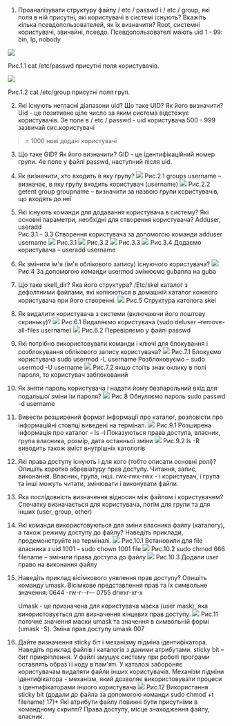1) Проаналізувати структуру файлу / etc / passwd і / etc / group, які поля в ній присутні, які користувачі в системі існують? Вкажіть кілька псевдопользователей, як їх визначити?
Root, системні користувачі, звичайні, псевдо.
Псевдопользователі мають uid 1 - 99: bin, lp, nobody 

![](screens/1.PNG)

Рис.1.1 cat /etc/passwd  присутні поля користувачів.

 ![](screens/2.PNG)
 
Рис.1.2 cat /etc/group  присутні поля груп.

2) Які існують негласні діапазони uid? Що таке UID? Як його
визначити?
Uid - це позитивне ціле число за яким система відстежує користувачів. 3е поле в / etc / passwd - uid користувача
500 - 999 зазвичай сис.користувачі
> = 1000 нові додані користувачі
3) Що таке GID? Як його визначити?
GID - це ідентифікаційний номер групи. 4е поле у файлі passwd, наступний після uid.
4) Як визначити, хто входить в яку групу? 
 ![](screens/3.0.PNG)
Рис.2.1 groups username – визначає, в яку групу входить користувач (username)
  ![](screens/3.1.PNG)
Рис.2.2 getent group groupname – визначити за назвою групи користувачів, що входять до неї

5) Які існують команди для додавання користувача в систему?
Які основні параметри, необхідні для створення користувача?
Adduser, useradd	
Рис.3.1 – 3.3 Створення користувача за допомогою команди adduser username
  ![](screens/4.0.PNG)
Рис.3.1
  ![](screens/5.0.PNG)
Рис.3.2
  ![](screens/5.1.PNG)
Рис.3.3
  ![](screens/7.PNG)
Рис.3.4 Додаємо користувача – useradd username
6) Як змінити ім'я (ім'я облікового запису) існуючого користувача?
  ![](screens/11.PNG)
Рис.4 За допомогою команди usermod змінюємо gubanna на guba

7) Що таке skell_dir? Яка його структура?
  /Etc/skel каталог з дефолтними файлами,  які копіюються в домашній каталог кожного користувача при його створенні. 
   ![](screens/12.PNG)
Рис.5 Структура католога skel

8) Як видалити користувача з системи (включаючи його поштову скриньку)?
  ![](screens/9.PNG)
Рис.6.1 Видаляємо користувача (sudo deluser –remove-all-files username)
  ![](screens/10.PNG)
Рис.6.2 Перевіряємо у файлі passwd

9) Які потрібно використовувати команди і ключі для блокування і розблокування облікового запису користувача? 
 ![](screens/13.PNG)
Рис.7.1 Блокуємо користувача sudo usermod -L username
Розблоковуємо – sudo usermod -U username
  ![](screens/13.0.PNG)
Рис.7.2 якщо стоїть знак оклику в полі пароля, то користувач заблокований
10) Як зняти пароль користувача і надати йому безпарольний вхід для подальшої зміни їм пароля?
  ![](screens/14.PNG)
Рис.8  Обнуляємо пароль sudo passwd -d username

11) Вивести розширений формат інформації про каталог, розповісти про інформаційні стовпці виведені на термінал. 
 ![](screens/16.PNG)
Рис.9.1 Розширена інформація про каталог – ls -l
Показуються права доступа, власник, група власника,  розмір, дата останньої зміни
  ![](screens/17.PNG)
Рис.9.2 ls -R виводить також зміст внутрішніх катологів

12) Які права доступу існують і для кого (тобто описати основні ролі)? Опишіть коротко абревіатуру прав доступу.
Читання, запис, виконання. Власник, група, інші.
rwx-rwx-rwx - і користувач, і група та інші можуть читати, змінювати і виконувати файли.

13) Яка послідовність визначення відносин між файлом і користувачем?
Спочатку визначається для користувача, потім для групи та для інших (user, group, other) 

14) Які команди використовуються для зміни власника файлу (каталогу), а
також режиму доступу до файлу? Наведіть приклади, продемонструйте на
терміналі. 
 ![](screens/19.PNG)
Рис.10.1 Встановили для file власника з uid 1001 – sudo chown 1001 file
  ![](screens/20.PNG)
Рис.10.2 sudo chmod 666 filename – змінили права доступа до файлу
  ![](screens/21.PNG)
Рис.10.3 Додали user право на виконання файлу

15) Наведіть приклад вісімкового уявлення прав доступу? Опишіть команду umask.
Вісімкове представлення прав та їх символьне значення:
0644  -rw-r--r— 
0755  drwxr-xr-x 

	Umask - це призначена для користувача маска (user mask), яка використовується для визначення кінцевих прав доступу.
  ![](screens/23.PNG)
Рис.11 поточне значення маски umask та значення в символьній формі (umask -S). Зміна прав доступу umask 007

16) Дайте визначення sticky біт і механізму підміна ідентифікатора. Наведіть приклад файлів і каталогів з даними атрибутами.
	sticky bit – бит прикріплення. У файлі змушує систему при роботі програми оставлять образ її коду в пам'яті. У каталозі забороняє користувачам видаляти файли інших користувачів.
	Механізм підміни ідентифікатора - механізм, який дозволяє використовувати процеси з ідентифікаторами іншого користувача
  ![](screens/22.PNG)
Рис.12 Використання sticky bit (додали до файла за допомогою команди 
sudo chmod +t filename)
17)* Які атрибути файлу повинні бути присутніми в командному скрипті?
Права доступу, місце знаходження файлу, власник.



